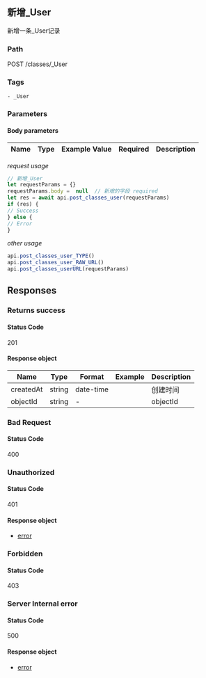 ## 新增_User

新增一条_User记录
### Path
POST /classes/_User

### Tags
    - _User
### Parameters


#### Body parameters

| Name | Type | Example Value | Required | Description |
| ---- | ---- | ------------- | -------- | ----------- |
*request usage*
```javascript
// 新增_User
let requestParams = {}
requestParams.body =  null  // 新增的字段 required
let res = await api.post_classes_user(requestParams)
if (res) {
// Success
} else {
// Error
}
```
*other usage*
```javascript
api.post_classes_user_TYPE()
api.post_classes_user_RAW_URL()
api.post_classes_userURL(requestParams)
```

## Responses
### Returns success

#### Status Code
201


#### Response object
| Name | Type | Format | Example | Description |
| ---- | ---- | ------ | ------- | ----------- |
| createdAt | string |  date-time  |  | 创建时间 |
| objectId | string |  -  |  | objectId |

### Bad Request

#### Status Code
400



### Unauthorized

#### Status Code
401


#### Response object
* [error](../models/error.md)

### Forbidden

#### Status Code
403



### Server Internal error

#### Status Code
500


#### Response object
* [error](../models/error.md)

